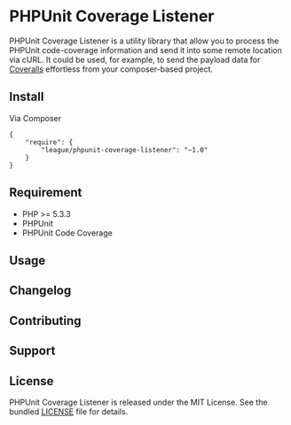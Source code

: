 PHPUnit Coverage Listener
=========================

PHPUnit Coverage Listener is a utility library that allow you to process the PHPUnit code-coverage information and send it into some remote location via cURL. It could be used, for example, to send the payload data for [Coveralls](https://coveralls.io/) effortless from your composer-based project.

Install
-------

Via Composer

    {
        "require": {
            "league/phpunit-coverage-listener": "~1.0"
        }
    }
    
Requirement
-----------

* PHP >= 5.3.3
* PHPUnit
* PHPUnit Code Coverage

Usage
-----

Changelog
---------

Contributing
------------

Support
-------


License
-------

PHPUnit Coverage Listener is released under the MIT License. See the bundled
[LICENSE](https://github.com/php-loep/phpunit-coverage-listener/blob/master/LICENSE) file for details.